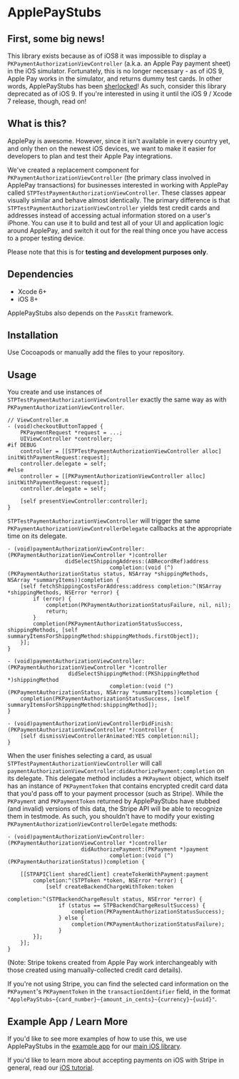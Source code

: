 ApplePayStubs
===

First, some big news!
---
This library exists because as of iOS8 it was impossible to display a `PKPaymentAuthorizationViewController` (a.k.a. an Apple Pay payment sheet) in the iOS simulator. Fortunately, this is no longer necessary - as of iOS 9, Apple Pay works in the simulator, and returns dummy test cards. In other words, ApplePayStubs has been [sherlocked](http://www.urbandictionary.com/define.php?term=sherlocked)! As such, consider this library deprecated as of iOS 9. If you're interested in using it until the iOS 9 / Xcode 7 release, though, read on!

What is this?
---

ApplePay is awesome. However, since it isn't available in every country yet, and only then on the newest iOS devices, we want to make it easier for developers to plan and test their Apple Pay integrations.

We've created a replacement component for `PKPaymentAuthorizationViewController` (the primary class involved in ApplePay transactions) for businesses interested in working with ApplePay called `STPTestPaymentAuthorizationViewController`. These classes appear visually similar and behave almost identically. The primary difference is that `STPTestPaymentAuthorizationViewController` yields test credit cards and addresses instead of accessing actual information stored on a user's iPhone. You can use it to build and test all of your UI and application logic around ApplePay, and switch it out for the real thing once you have access to a proper testing device.

Please note that this is for **testing and development purposes only**.

Dependencies
---
- Xcode 6+
- iOS 8+

ApplePayStubs also depends on the `PassKit` framework.

Installation
---
Use Cocoapods or manually add the files to your repository.

Usage
---

You create and use instances of `STPTestPaymentAuthorizationViewController` exactly the same way as with 
`PKPaymentAuthorizationViewController`.

```objc
// ViewController.m
- (void)checkoutButtonTapped {
    PKPaymentRequest *request = ...;
    UIViewController *controller;
#if DEBUG
    controller = [[STPTestPaymentAuthorizationViewController alloc] initWithPaymentRequest:request];
    controller.delegate = self;
#else
    controller = [[PKPaymentAuthorizationViewController alloc] initWithPaymentRequest:request];
    controller.delegate = self;

    [self presentViewController:controller];
}
```

`STPTestPaymentAuthorizationViewController` will trigger the same `PKPaymentAuthorizationViewControllerDelegate` callbacks at the appropriate time on its delegate.

```objc
- (void)paymentAuthorizationViewController:(PKPaymentAuthorizationViewController *)controller
                  didSelectShippingAddress:(ABRecordRef)address
                                completion:(void (^)(PKPaymentAuthorizationStatus status, NSArray *shippingMethods, NSArray *summaryItems))completion {
    [self fetchShippingCostsForAddress:address completion:^(NSArray *shippingMethods, NSError *error) {
        if (error) {
            completion(PKPaymentAuthorizationStatusFailure, nil, nil);
            return;
        }
        completion(PKPaymentAuthorizationStatusSuccess, shippingMethods, [self summaryItemsForShippingMethod:shippingMethods.firstObject]);
    }];
}

- (void)paymentAuthorizationViewController:(PKPaymentAuthorizationViewController *)controller
                   didSelectShippingMethod:(PKShippingMethod *)shippingMethod
                                completion:(void (^)(PKPaymentAuthorizationStatus, NSArray *summaryItems))completion {
    completion(PKPaymentAuthorizationStatusSuccess, [self summaryItemsForShippingMethod:shippingMethod]);
}

- (void)paymentAuthorizationViewControllerDidFinish:(PKPaymentAuthorizationViewController *)controller {
    [self dismissViewControllerAnimated:YES completion:nil];
}
```

When the user finishes selecting a card, as usual `STPTestPaymentAuthorizationViewController` will call `paymentAuthorizationViewController:didAuthorizePayment:completion` on its delegate.
 This delegate method includes a `PKPayment` object, which itself has an instance of `PKPaymentToken` that contains encrypted credit card data that you'd pass off to your payment processor (such as Stripe). While the `PKPayment` and `PKPaymentToken` returned by ApplePayStubs have stubbed (and invalid) versions of this data, the Stripe API will be able to recognize them in testmode. As such, you shouldn't have to modify your existing `PKPaymentAuthorizationViewControllerDelegate` methods:

```objc
- (void)paymentAuthorizationViewController:(PKPaymentAuthorizationViewController *)controller
                       didAuthorizePayment:(PKPayment *)payment
                                completion:(void (^)(PKPaymentAuthorizationStatus))completion {
                                
    [[STPAPIClient sharedClient] createTokenWithPayment:payment
        completion:^(STPToken *token, NSError *error) {
            [self createBackendChargeWithToken:token
                                    completion:^(STPBackendChargeResult status, NSError *error) {
                if (status == STPBackendChargeResultSuccess) {
                    completion(PKPaymentAuthorizationStatusSuccess);
                } else {
                    completion(PKPaymentAuthorizationStatusFailure);
                }
        }];
    }];
}
```

(Note: Stripe tokens created from Apple Pay work interchangeably with those created using manually-collected credit card details).

If you're not using Stripe, you can find the selected card information on the `PKPayment`'s `PKPaymentToken` in the `transactionIdentifier` field, in the format `"ApplePayStubs~{card_number}~{amount_in_cents}~{currency}~{uuid}"`.

Example App / Learn More
---

If you'd like to see more examples of how to use this, we use ApplePayStubs in the [example app](https://github.com/stripe/stripe-ios/tree/master/Example) for our [main iOS library](https://github.com/stripe/stripe-ios).

If you'd like to learn more about accepting payments on iOS with Stripe in general, read our [iOS tutorial](https://stripe.com/docs/mobile/ios).
